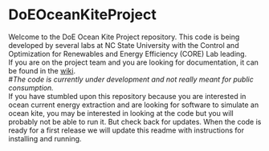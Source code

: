 # DoEOceanKiteProject
Welcome to the DoE Ocean Kite Project repository. This code is being developed by several labs at NC State University with
the Control and Optimization for Renewables and Energy Efficiency (CORE) Lab leading.  
If you are on the project team and you are looking for documentation, it can be found in the [wiki](https://github.com/NCSUCORE/DoEOceanKiteProject/wiki).  
#_The code is currently under development and not really meant for public consumption._  
If you have stumbled upon this repository because you are interested in ocean current energy extraction and are looking for 
software to simulate an ocean kite, you may be interested in looking at the code but you will probably not be able to run it.
But check back for updates. When the code is ready for a first release we will update this readme with instructions for installing
and running.  

